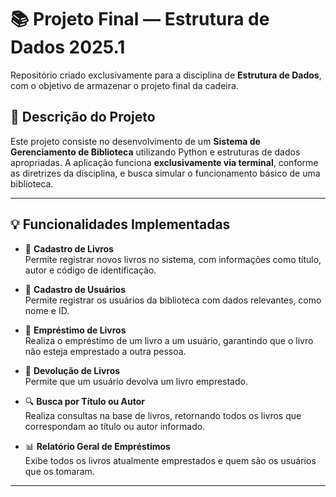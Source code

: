 # 📚 Projeto Final — Estrutura de Dados 2025.1

Repositório criado exclusivamente para a disciplina de **Estrutura de Dados**, com o objetivo de armazenar o projeto final da cadeira.

## 📝 Descrição do Projeto

Este projeto consiste no desenvolvimento de um **Sistema de Gerenciamento de Biblioteca** utilizando Python e estruturas de dados apropriadas. A aplicação funciona **exclusivamente via terminal**, conforme as diretrizes da disciplina, e busca simular o funcionamento básico de uma biblioteca.

---

## 💡 Funcionalidades Implementadas

- 📘 **Cadastro de Livros**  
  Permite registrar novos livros no sistema, com informações como título, autor e código de identificação.

- 👤 **Cadastro de Usuários**  
  Permite registrar os usuários da biblioteca com dados relevantes, como nome e ID.

- 🔁 **Empréstimo de Livros**  
  Realiza o empréstimo de um livro a um usuário, garantindo que o livro não esteja emprestado a outra pessoa.

- 🔄 **Devolução de Livros**  
  Permite que um usuário devolva um livro emprestado.

- 🔍 **Busca por Título ou Autor**  
  Realiza consultas na base de livros, retornando todos os livros que correspondam ao título ou autor informado.

- 📊 **Relatório Geral de Empréstimos**  
  Exibe todos os livros atualmente emprestados e quem são os usuários que os tomaram.

---
